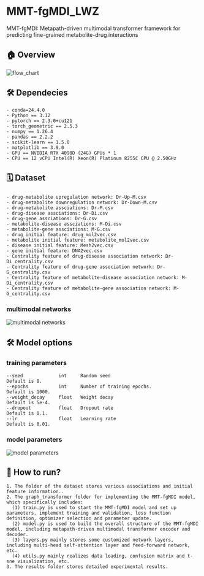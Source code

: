 # MMT-fgMDI_LWZ
MMT-fgMDI: Metapath-driven multimodal transformer framework for predicting fine-grained metabolite-drug interactions

## 🏠 Overview
![flow_chart](https://github.com/user-attachments/assets/4afa488c-047b-495a-a41e-9d4ecd7b9f20)

## 🛠️ Dependecies
```
- conda=24.4.0
- Python == 3.12
- pytorch == 2.3.0+cu121
- torch_geometric == 2.5.3
- numpy == 1.26.4
- pandas == 2.2.2
- scikit-learn == 1.5.0
- matplotlib == 3.9.0
- GPU == NVIDIA RTX 4090D (24G) GPUs * 1
- CPU == 12 vCPU Intel(R) Xeon(R) Platinum 8255C CPU @ 2.50GHz
```

## 🗓️ Dataset
###  
```
- drug-metabolite upregulation network: Dr-Up-M.csv
- drug-metabolite downregulation network: Dr-Down-M.csv
- drug-metabolite assciations: Dr-M.csv
- drug-disease assciations: Dr-Di.csv
- drug-gene assciations: Dr-G.csv
- metabolite-disease assciations: M-Di.csv
- metabolite-gene assciations: M-G.csv
- drug initial feature: drug_mol2vec.csv
- metabolite initial feature: metabolite_mol2vec.csv
- disease initial feature: Mesh2vec.csv
- gene initial feature: DNA2vec.csv
- Centrality feature of drug-disease association network: Dr-Di_centrality.csv
- Centrality feature of drug-gene association network: Dr-G_centrality.csv
- Centrality feature of metabolite-disease association network: M-Di_centrality.csv
- Centrality feature of metabolite-gene association network: M-G_centrality.csv

```
###   multimodal networks 
![multimodal networks](https://github.com/user-attachments/assets/dce6e7f4-2a73-4e7f-bd90-da7614eba192)



## 🛠️ Model options
###  training parameters
```
--seed             int     Random seed                                Default is 0.
--epochs           int     Number of training epochs.                 Default is 1000.
--weight_decay     float   Weight decay                               Default is 5e-4.
--dropout          float   Dropout rate                               Default is 0.1.
--lr               float   Learning rate                              Default is 0.01.
```

###  model parameters

![model parameters](https://github.com/user-attachments/assets/52188fe0-3940-42fa-aa63-884b47e1c489)



## 🎯 How to run?
```
1. The folder of the dataset stores various associations and initial feature information..
2. The graph_transformer folder for implementing the MMT-fgMDI model, which specifically includes:
  (1) train.py is used to start the MMT-fgMDI model and set up parameters, implement training and validation, loss function definition, optimizer selection and parameter update.
  (2) model.py is used to build the overall structure of the MMT-fgMDI model, including metapath-driven multimodal transformer encoder and decoder.
  (3) layers.py mainly stores some customized network layers, including multi-head self-attention layer and feed-forward network, etc.
  (4) utils.py mainly realizes data loading, confusion matrix and t-sne visualization, etc.
3. The results folder stores detailed experimental results.
```
